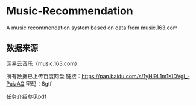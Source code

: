 # Music-Recommendation
A music recommendation system based on data from music.163.com

## 数据来源
网易云音乐（music.163.com）

所有数据已上传百度网盘
链接：https://pan.baidu.com/s/1yHl9L1m1KiDVgi_-PaizAQ 密码：8gtf

任务介绍参见pdf
